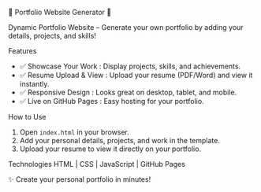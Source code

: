 🌟 Portfolio Website Generator 🌟

Dynamic Portfolio Website – Generate your own portfolio by adding your details, projects, and skills!  

Features
- ✅ Showcase Your Work : Display projects, skills, and achievements.  
- ✅ Resume Upload & View : Upload your resume (PDF/Word) and view it instantly.  
- ✅ Responsive Design : Looks great on desktop, tablet, and mobile.  
- ✅ Live on GitHub Pages : Easy hosting for your portfolio.  

How to Use
1. Open `index.html` in your browser.  
2. Add your personal details, projects, and work in the template.  
3. Upload your resume to view it directly on your portfolio.  

Technologies
HTML | CSS | JavaScript | GitHub Pages  

✨ Create your personal portfolio in minutes!
